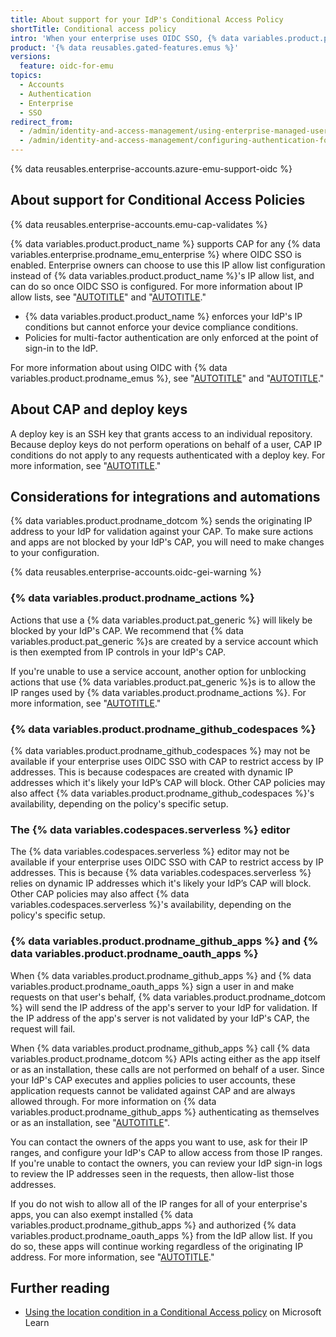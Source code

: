 ```yaml
---
title: About support for your IdP's Conditional Access Policy
shortTitle: Conditional access policy
intro: 'When your enterprise uses OIDC SSO, {% data variables.product.prodname_dotcom %} can validate access to your enterprise and its resources using your IdP''s Conditional Access Policy (CAP).'
product: '{% data reusables.gated-features.emus %}'
versions:
  feature: oidc-for-emu
topics:
  - Accounts
  - Authentication
  - Enterprise
  - SSO
redirect_from:
  - /admin/identity-and-access-management/using-enterprise-managed-users-for-iam/about-support-for-your-idps-conditional-access-policy
  - /admin/identity-and-access-management/configuring-authentication-for-enterprise-managed-users/about-support-for-your-idps-conditional-access-policy
---
```


{% data reusables.enterprise-accounts.azure-emu-support-oidc %}

## About support for Conditional Access Policies

{% data reusables.enterprise-accounts.emu-cap-validates %}

{% data variables.product.product_name %} supports CAP for any {% data variables.enterprise.prodname_emu_enterprise %} where OIDC SSO is enabled. Enterprise owners can choose to use this IP allow list configuration instead of {% data variables.product.product_name %}'s IP allow list, and can do so once OIDC SSO is configured. For more information about IP allow lists, see "[AUTOTITLE](/admin/configuration/configuring-your-enterprise/restricting-network-traffic-to-your-enterprise-with-an-ip-allow-list#about-your-idps-allow-list)" and "[AUTOTITLE](/organizations/keeping-your-organization-secure/managing-security-settings-for-your-organization/managing-allowed-ip-addresses-for-your-organization)."

* {% data variables.product.product_name %} enforces your IdP's IP conditions but cannot enforce your device compliance conditions.
* Policies for multi-factor authentication are only enforced at the point of sign-in to the IdP.

For more information about using OIDC with {% data variables.product.prodname_emus %}, see "[AUTOTITLE](/admin/identity-and-access-management/using-enterprise-managed-users-for-iam/configuring-oidc-for-enterprise-managed-users)" and "[AUTOTITLE](/admin/identity-and-access-management/using-enterprise-managed-users-for-iam/migrating-from-saml-to-oidc)."

## About CAP and deploy keys

A deploy key is an SSH key that grants access to an individual repository. Because deploy keys do not perform operations on behalf of a user, CAP IP conditions do not apply to any requests authenticated with a deploy key. For more information, see "[AUTOTITLE](/authentication/connecting-to-github-with-ssh/managing-deploy-keys#deploy-keys)."

## Considerations for integrations and automations

{% data variables.product.prodname_dotcom %} sends the originating IP address to your IdP for validation against your CAP. To make sure  actions and apps are not blocked by your IdP's CAP, you will need to make changes to your configuration.

{% data reusables.enterprise-accounts.oidc-gei-warning %}

### {% data variables.product.prodname_actions %}

Actions that use a {% data variables.product.pat_generic %} will likely be blocked by your IdP's CAP. We recommend that {% data variables.product.pat_generic %}s are created by a service account which is then exempted from IP controls in your IdP's CAP.

If you're unable to use a service account, another option for unblocking actions that use {% data variables.product.pat_generic %}s is to allow the IP ranges used by {% data variables.product.prodname_actions %}. For more information, see "[AUTOTITLE](/authentication/keeping-your-account-and-data-secure/about-githubs-ip-addresses)."

### {% data variables.product.prodname_github_codespaces %}

{% data variables.product.prodname_github_codespaces %} may not be available if your enterprise uses OIDC SSO with CAP to restrict access by IP addresses. This is because codespaces are created with dynamic IP addresses which it's likely your IdP’s CAP will block. Other CAP policies may also affect {% data variables.product.prodname_github_codespaces %}'s availability, depending on the policy's specific setup.

### The {% data variables.codespaces.serverless %} editor

The {% data variables.codespaces.serverless %} editor may not be available if your enterprise uses OIDC SSO with CAP to restrict access by IP addresses. This is because {% data variables.codespaces.serverless %} relies on dynamic IP addresses which it's likely your IdP’s CAP will block. Other CAP policies may also affect {% data variables.codespaces.serverless %}'s availability, depending on the policy's specific setup.

### {% data variables.product.prodname_github_apps %} and {% data variables.product.prodname_oauth_apps %}

When {% data variables.product.prodname_github_apps %} and {% data variables.product.prodname_oauth_apps %} sign a user in and make requests on that user's behalf, {% data variables.product.prodname_dotcom %} will send the IP address of the app's server to your IdP for validation. If the IP address of the app's server is not validated by your IdP's CAP, the request will fail.

When {% data variables.product.prodname_github_apps %} call {% data variables.product.prodname_dotcom %} APIs acting either as the app itself or as an installation, these calls are not performed on behalf of a user. Since your IdP's CAP executes and applies policies to user accounts, these application requests cannot be validated against CAP and are always allowed through. For more information on {% data variables.product.prodname_github_apps %} authenticating as themselves or as an installation, see "[AUTOTITLE](/apps/creating-github-apps/authenticating-with-a-github-app/about-authentication-with-a-github-app)".

You can contact the owners of the apps you want to use, ask for their IP ranges, and configure your IdP's CAP to allow access from those IP ranges. If you're unable to contact the owners, you can review your IdP sign-in logs to review the IP addresses seen in the requests, then allow-list those addresses.

If you do not wish to allow all of the IP ranges for all of your enterprise's apps, you can also exempt installed {% data variables.product.prodname_github_apps %} and authorized {% data variables.product.prodname_oauth_apps %} from the IdP allow list. If you do so, these apps will continue working regardless of the originating IP address. For more information, see "[AUTOTITLE](/admin/policies/enforcing-policies-for-your-enterprise/enforcing-policies-for-security-settings-in-your-enterprise#allowing-access-by-github-apps)."

## Further reading

* [Using the location condition in a Conditional Access policy](https://learn.microsoft.com/entra/identity/conditional-access/location-condition) on Microsoft Learn
